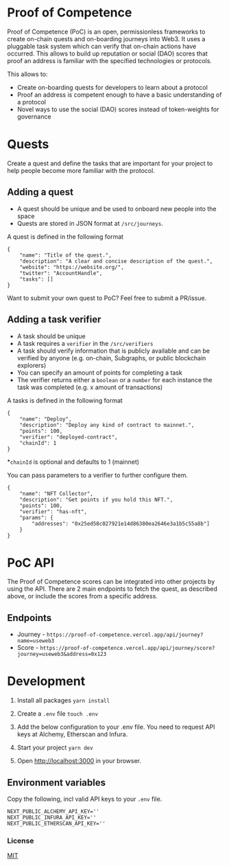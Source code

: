# Proof of Competence

Proof of Competence (PoC) is an open, permissionless frameworks to create on-chain quests and on-boarding journeys into Web3. It uses a pluggable task system which can verify that on-chain actions have occurred. This allows to build up reputation or social (DAO) scores that proof an address is familiar with the specified technologies or protocols.

This allows to:
* Create on-boarding quests for developers to learn about a protocol
* Proof an address is competent enough to have a basic understanding of a protocol
* Novel ways to use the social (DAO) scores instead of token-weights for governance


# Quests

Create a quest and define the tasks that are important for your project to help people become more familiar with the protocol. 

## Adding a quest

* A quest should be unique and be used to onboard new people into the space
* Quests are stored in JSON format at `/src/journeys`. 

A quest is defined in the following format
```
{
    "name": "Title of the quest.",
    "description": "A clear and concise description of the quest.",
    "website": "https://website.org/",
    "twitter": "AccountHandle",
    "tasks": []
}
```

Want to submit your own quest to PoC? Feel free to submit a PR/issue.

## Adding a task verifier
 
* A task should be unique
* A task requires a `verifier` in the `/src/verifiers`
* A task should verify information that is publicly available and can be verified by anyone (e.g. on-chain, Subgraphs, or public blockchain explorers) 
* You can specify an amount of points for completing a task
* The verifier returns either a `boolean` or a `number` for each instance the task was completed (e.g. x amount of transactions)

A tasks is defined in the following format
```
{
    "name": "Deploy",
    "description": "Deploy any kind of contract to mainnet.",
    "points": 100,
    "verifier": "deployed-contract",
    "chainId": 1
}
```
*`chainId` is optional and defaults to 1 (mainnet)

You can pass parameters to a verifier to further configure them.
```
{
    "name": "NFT Collector",
    "description": "Get points if you hold this NFT.",
    "points": 100,
    "verifier": "has-nft",
    "params": {
        "addresses": "0x25ed58c027921e14d86380ea2646e3a1b5c55a8b"]
    }
}
```


# PoC API 

The Proof of Competence scores can be integrated into other projects by using the API. There are 2 main endpoints to fetch the quest, as described above, or include the scores from a specific address.

## Endpoints

* Journey - `https://proof-of-competence.vercel.app/api/journey?name=useweb3` 
* Score - `https://proof-of-competence.vercel.app/api/journey/score?journey=useweb3&address=0x123`

# Development

1. Install all packages `yarn install`

2. Create a `.env` file `touch .env`

3. Add the below configuration to your .env file. You need to request API keys at Alchemy, Etherscan and Infura.

4. Start your project `yarn dev`

5. Open [http://localhost:3000](http://localhost:3000) in your browser.

## Environment variables 

Copy the following, incl valid API keys to your `.env` file.
```
NEXT_PUBLIC_ALCHEMY_API_KEY=''
NEXT_PUBLIC_INFURA_API_KEY=''
NEXT_PUBLIC_ETHERSCAN_API_KEY=''

```

### License
[MIT](LICENSE)